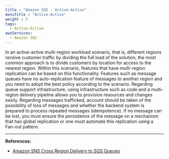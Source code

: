 ```yaml
---
title : "Amazon SQS - Active-Active"
menuTitle : "Active-Active"
weight : 5
tags:
  - Active-Active
awsServices: 
  - Amazon SQS
---
```


In an active-active multi-region workload scenario, that is, different regions receive customer traffic by dividing the full load of the solution, the most common approach is to divide customers by location for access to the nearest region. Within this scenario, features that have multi-region replication can be based on this functionality. Features such as message queues have no auto-replication feature of messages to another region and you need to adopt the best policy according to the scenario.
Regarding queue support infrastructure, using infrastructure such as code and a multi-region delivery pipeline allows you to provision resources and changes easily. Regarding messages trafficked, account should be taken of the possibility of loss of messages and whether the backend system is prepared to process repeated messages (idempotence).
If no message can be lost, you must ensure the persistence of the message on a mechanism that has global replication or one must automate this replication using a Fan-out pattern.

---

**References:**

- [Amazon SNS Cross Region Delivery to SQS Queues](https://docs.aws.amazon.com/sns/latest/dg/sns-cross-region-delivery.html)
